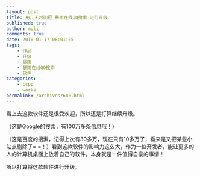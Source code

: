```yaml
---
layout: post
title: 用几天时间把 暴雨在线QQ搜索 进行升级
published: true
author: moli
comments: true
date: 2010-01-17 08:01:55
tags:
    - 作品
    - 升级
    - 暴雨
    - 暴雨在线QQ搜索
    - 软件
categories:
    - ccpp
    - works
permalink: /archives/680.html
---
```

看上去这款软件还是很受欢迎，所以还是打算继续升级。

[][1]（这是Google的搜索，有100万多条信息哦！）

[][2] （这是百度的搜索，记得上次有30多万，现在只有10多万了，看来是又把某些小站点剔除了= =！）看到这款软件的影响力这么大，作为一位开发者，能让更多的人的计算机桌面上放着自己的软件，本身就是一件值得自豪的事情！

所以打算将这款软件进行升级。

 [1]: http://mymoli.cn/wp-content/uploads/2010/01/123.jpg
 [2]: http://mymoli.cn/wp-content/uploads/2010/01/124.jpg